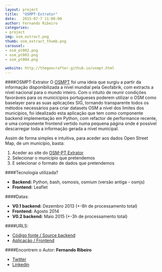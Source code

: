 ```yaml
---
layout: project
title:  "OSMPT-Extrator"
date:   2015-07-7 11:00:00
author: Fernando Ribeiro
categories:
- project
img: osm_extract.png
thumb: osm_extract_thumb.png
carousel:
- osm_pt002.png
- osm_pt003.png
- osm_pt004.png

website: http://thegeocrafter.github.io/osmpt.html
---
```

####OSMPT-Extrator
O [OSMPT](http://thegeocrafter.github.io/osmpt.html) foi uma ideia que surgiu a partir da informação disponibilizada a nível mundial pela Geofabrik, com extracts a nível nacional para o mundo inteiro. Com o intuito de reunir condições favoráveis para os municícipios portugueses poderem utilizar o OSM como baselayer para as suas aplicações SIG, tornando transparente todos os métodos necessários para criar datasets OSM a nível dos limites dos municípios, foi idealizado esta aplicação que tem como componente backend implementação em Python, com refactor de performance recente, e uma componente frontend vertido numa pequena página onde é possivel descarregar toda a informação gerada a nível municipal.

Assim de forma simples e intuitiva, para aceder aos dados Open Street Map, de um município, basta:

1. Aceder ao site do [OSM-PT Extrator](http://thegeocrafter.github.io/osmpt.html) 
2. Selecionar o município que pretendemos 
3. E selecionar o formato de dados que pretendemos 


####Tecnologia utilizada?
- **Backend:** Python, bash, osmosis, osmium (versão antiga - osmjs)
- **Frontend:** Leaflet

####Datas:
- **V0.1 backend:** Dezembro 2013 (+-8h de processamento total)
- **Frontend:** Agosto 2014
- **V0.2 backend:** Maio 2015 (+-3h de processamento total)

####URLS:
- [Código fonte / Source backend](https://github.com/thegeocrafter/OSMPTExtractor)
- [Aplicação / Frontend](http://thegeocrafter.github.io/osmpt.html)

####Encontrem o Autor:
**Fernando Ribeiro**

- [Twitter](https://twitter.com/geocrafterthe)
- [Linkedin](https://www.linkedin.com/in/fernandinand)


